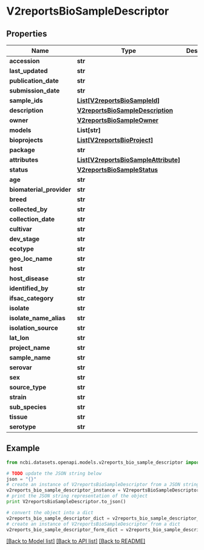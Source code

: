 # V2reportsBioSampleDescriptor


## Properties

Name | Type | Description | Notes
------------ | ------------- | ------------- | -------------
**accession** | **str** |  | [optional] 
**last_updated** | **str** |  | [optional] 
**publication_date** | **str** |  | [optional] 
**submission_date** | **str** |  | [optional] 
**sample_ids** | [**List[V2reportsBioSampleId]**](V2reportsBioSampleId.md) |  | [optional] 
**description** | [**V2reportsBioSampleDescription**](V2reportsBioSampleDescription.md) |  | [optional] 
**owner** | [**V2reportsBioSampleOwner**](V2reportsBioSampleOwner.md) |  | [optional] 
**models** | **List[str]** |  | [optional] 
**bioprojects** | [**List[V2reportsBioProject]**](V2reportsBioProject.md) |  | [optional] 
**package** | **str** |  | [optional] 
**attributes** | [**List[V2reportsBioSampleAttribute]**](V2reportsBioSampleAttribute.md) |  | [optional] 
**status** | [**V2reportsBioSampleStatus**](V2reportsBioSampleStatus.md) |  | [optional] 
**age** | **str** |  | [optional] 
**biomaterial_provider** | **str** |  | [optional] 
**breed** | **str** |  | [optional] 
**collected_by** | **str** |  | [optional] 
**collection_date** | **str** |  | [optional] 
**cultivar** | **str** |  | [optional] 
**dev_stage** | **str** |  | [optional] 
**ecotype** | **str** |  | [optional] 
**geo_loc_name** | **str** |  | [optional] 
**host** | **str** |  | [optional] 
**host_disease** | **str** |  | [optional] 
**identified_by** | **str** |  | [optional] 
**ifsac_category** | **str** |  | [optional] 
**isolate** | **str** |  | [optional] 
**isolate_name_alias** | **str** |  | [optional] 
**isolation_source** | **str** |  | [optional] 
**lat_lon** | **str** |  | [optional] 
**project_name** | **str** |  | [optional] 
**sample_name** | **str** |  | [optional] 
**serovar** | **str** |  | [optional] 
**sex** | **str** |  | [optional] 
**source_type** | **str** |  | [optional] 
**strain** | **str** |  | [optional] 
**sub_species** | **str** |  | [optional] 
**tissue** | **str** |  | [optional] 
**serotype** | **str** |  | [optional] 

## Example

```python
from ncbi.datasets.openapi.models.v2reports_bio_sample_descriptor import V2reportsBioSampleDescriptor

# TODO update the JSON string below
json = "{}"
# create an instance of V2reportsBioSampleDescriptor from a JSON string
v2reports_bio_sample_descriptor_instance = V2reportsBioSampleDescriptor.from_json(json)
# print the JSON string representation of the object
print V2reportsBioSampleDescriptor.to_json()

# convert the object into a dict
v2reports_bio_sample_descriptor_dict = v2reports_bio_sample_descriptor_instance.to_dict()
# create an instance of V2reportsBioSampleDescriptor from a dict
v2reports_bio_sample_descriptor_form_dict = v2reports_bio_sample_descriptor.from_dict(v2reports_bio_sample_descriptor_dict)
```
[[Back to Model list]](../README.md#documentation-for-models) [[Back to API list]](../README.md#documentation-for-api-endpoints) [[Back to README]](../README.md)



